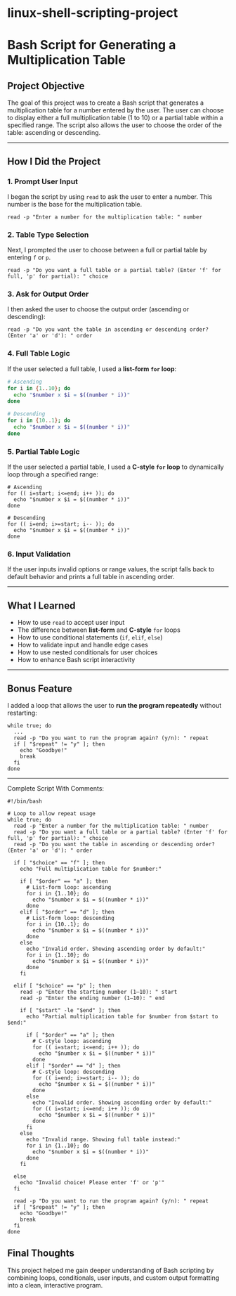 # linux-shell-scripting-project


# Bash Script for Generating a Multiplication Table

## Project Objective
The goal of this project was to create a Bash script that generates a multiplication table for a number entered by the user. The user can choose to display either a full multiplication table (1 to 10) or a partial table within a specified range. The script also allows the user to choose the order of the table: ascending or descending.

---

##  How I Did the Project

### 1. Prompt User Input
I began the script by using `read` to ask the user to enter a number. This number is the base for the multiplication table.

```
read -p "Enter a number for the multiplication table: " number
```

### 2. Table Type Selection
Next, I prompted the user to choose between a full or partial table by entering `f` or `p`.

```
read -p "Do you want a full table or a partial table? (Enter 'f' for full, 'p' for partial): " choice
```

### 3. Ask for Output Order
I then asked the user to choose the output order (ascending or descending):

```
read -p "Do you want the table in ascending or descending order? (Enter 'a' or 'd'): " order
```

### 4. Full Table Logic
If the user selected a full table, I used a **list-form `for` loop**:

```bash
# Ascending
for i in {1..10}; do
  echo "$number x $i = $((number * i))"
done

# Descending
for i in {10..1}; do
  echo "$number x $i = $((number * i))"
done
```

### 5. Partial Table Logic
If the user selected a partial table, I used a **C-style `for` loop** to dynamically loop through a specified range:

```
# Ascending
for (( i=start; i<=end; i++ )); do
  echo "$number x $i = $((number * i))"
done

# Descending
for (( i=end; i>=start; i-- )); do
  echo "$number x $i = $((number * i))"
done
```

### 6. Input Validation
If the user inputs invalid options or range values, the script falls back to default behavior and prints a full table in ascending order.

---

## What I Learned

- How to use `read` to accept user input
- The difference between **list-form** and **C-style** `for` loops
- How to use conditional statements (`if`, `elif`, `else`)
- How to validate input and handle edge cases
- How to use nested conditionals for user choices
- How to enhance Bash script interactivity

---

## Bonus Feature

I added a loop that allows the user to **run the program repeatedly** without restarting:

```
while true; do
  ...
  read -p "Do you want to run the program again? (y/n): " repeat
  if [ "$repeat" != "y" ]; then
    echo "Goodbye!"
    break
  fi
done
```

---

Complete Script With Comments:

```
#!/bin/bash

# Loop to allow repeat usage
while true; do
  read -p "Enter a number for the multiplication table: " number
  read -p "Do you want a full table or a partial table? (Enter 'f' for full, 'p' for partial): " choice
  read -p "Do you want the table in ascending or descending order? (Enter 'a' or 'd'): " order

  if [ "$choice" == "f" ]; then
    echo "Full multiplication table for $number:"

    if [ "$order" == "a" ]; then
      # List-form loop: ascending
      for i in {1..10}; do
        echo "$number x $i = $((number * i))"
      done
    elif [ "$order" == "d" ]; then
      # List-form loop: descending
      for i in {10..1}; do
        echo "$number x $i = $((number * i))"
      done
    else
      echo "Invalid order. Showing ascending order by default:"
      for i in {1..10}; do
        echo "$number x $i = $((number * i))"
      done
    fi

  elif [ "$choice" == "p" ]; then
    read -p "Enter the starting number (1–10): " start
    read -p "Enter the ending number (1–10): " end

    if [ "$start" -le "$end" ]; then
      echo "Partial multiplication table for $number from $start to $end:"

      if [ "$order" == "a" ]; then
        # C-style loop: ascending
        for (( i=start; i<=end; i++ )); do
          echo "$number x $i = $((number * i))"
        done
      elif [ "$order" == "d" ]; then
        # C-style loop: descending
        for (( i=end; i>=start; i-- )); do
          echo "$number x $i = $((number * i))"
        done
      else
        echo "Invalid order. Showing ascending order by default:"
        for (( i=start; i<=end; i++ )); do
          echo "$number x $i = $((number * i))"
        done
      fi
    else
      echo "Invalid range. Showing full table instead:"
      for i in {1..10}; do
        echo "$number x $i = $((number * i))"
      done
    fi

  else
    echo "Invalid choice! Please enter 'f' or 'p'"
  fi

  read -p "Do you want to run the program again? (y/n): " repeat
  if [ "$repeat" != "y" ]; then
    echo "Goodbye!"
    break
  fi
done
```

## Final Thoughts

This project helped me gain deeper understanding of Bash scripting by combining loops, conditionals, user inputs, and custom output formatting into a clean, interactive program.
